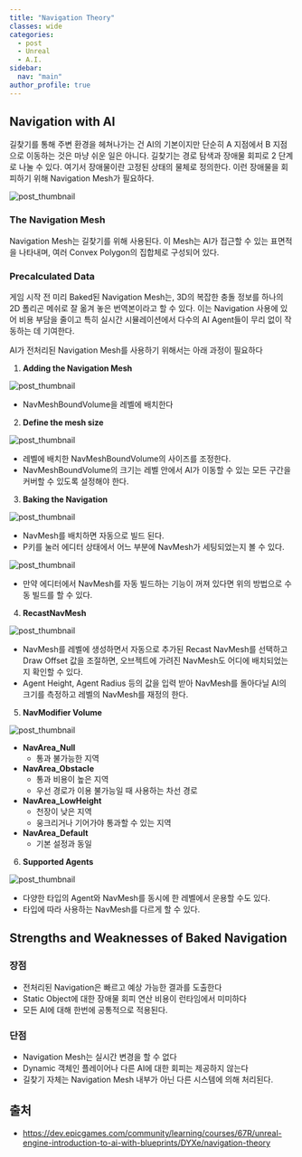 ```yaml
---
title: "Navigation Theory"
classes: wide
categories: 
  - post
  - Unreal
  - A.I.
sidebar:
  nav: "main"
author_profile: true
---
```

   
## Navigation with AI
길찾기를 통해 주변 환경을 헤쳐나가는 건 AI의 기본이지만 단순히 A 지점에서 B 지점으로 이동하는 것은 마냥 쉬운 일은 아니다. 길찾기는 경로 탐색과 장애물 회피로 2 단계로 나눌 수 있다. 여기서 장애물이란 고정된 상태의 물체로 정의한다. 이런 장애물을 회피하기 위해 Navigation Mesh가 필요하다.

![post_thumbnail](/assets/images/2c02ec98-841d-478f-973b-8a911f7163cb.png)

### The Navigation Mesh
Navigation Mesh는 길찾기를 위해 사용된다. 이 Mesh는 AI가 접근할 수 있는 표면적을 나타내며, 여러 Convex Polygon의 집합체로 구성되어 있다.

### Precalculated Data
게임 시작 전 미리 Baked된 Navigation Mesh는, 3D의 복잡한 충돌 정보를 하나의 2D 폴리곤 메쉬로 잘 옮겨 놓은 번역본이라고 할 수 있다. 이는 Navigation 사용에 있어 비용 부담을 줄이고 특히 실시간 시뮬레이션에서 다수의 AI Agent들이 무리 없이 작동하는 데 기여한다.

AI가 전처리된 Navigation Mesh를 사용하기 위해서는 아래 과정이 필요하다

1. **Adding the Navigation Mesh**

![post_thumbnail](/assets/images/440b9e19-4704-4f19-b11a-78691024f088.png)

* NavMeshBoundVolume을 레벨에 배치한다

2. **Define the mesh size**

![post_thumbnail](/assets/images/2dcd5547-bd5a-4685-a3fb-f49967752d62.png)

* 레벨에 배치한 NavMeshBoundVolume의 사이즈를 조정한다.
* NavMeshBoundVolume의 크기는 레벨 안에서 AI가 이동할 수 있는 모든 구간을 커버할 수 있도록 설정해야 한다.


3. **Baking the Navigation**

![post_thumbnail](/assets/images/6fe224a6-757b-43d6-9e5d-884e0b77e739.png)

* NavMesh를 배치하면 자동으로 빌드 된다.
* P키를 눌러 에디터 상태에서 어느 부분에 NavMesh가 세팅되었는지 볼 수 있다.

![post_thumbnail](/assets/images/12b29839-cb17-4335-bd96-210804604282.png)

* 만약 에디터에서 NavMesh를 자동 빌드하는 기능이 꺼져 있다면 위의 방법으로 수동 빌드를 할 수 있다.


4. **RecastNavMesh**

![post_thumbnail](/assets/images/af519506-730b-46c9-ab2e-52fbb28a7022.png)

* NavMesh를 레벨에 생성하면서 자동으로 추가된 Recast NavMesh를 선택하고 Draw Offset 값을 조절하면, 오브젝트에 가려진 NavMesh도 어디에 배치되었는지 확인할 수 있다.
* Agent Height, Agent Radius 등의 값을 입력 받아 NavMesh를 돌아다닐 AI의 크기를 측정하고 레벨의 NavMesh를 재정의 한다.


5. **NavModifier Volume**

![post_thumbnail](/assets/images/ca8d72a5-f615-411b-82d6-06ab34a41b76.png)

* **NavArea_Null**
  * 통과 불가능한 지역
* **NavArea_Obstacle**
  * 통과 비용이 높은 지역
  * 우선 경로가 이용 불가능일 때 사용하는 차선 경로
* **NavArea_LowHeight**
  * 천장이 낮은 지역
  * 웅크리거나 기어가야 통과할 수 있는 지역
* **NavArea_Default**
  * 기본 설정과 동일


6. **Supported Agents**

![post_thumbnail](/assets/images/f31c7fe5-5a3b-447c-9ed9-4896eb979d5f.png)

* 다양한 타입의 Agent와 NavMesh를 동시에 한 레벨에서 운용할 수도 있다.
* 타입에 따라 사용하는 NavMesh를 다르게 할 수 있다.

## Strengths and Weaknesses of Baked Navigation
### 장점
* 전처리된 Navigation은 빠르고 예상 가능한 결과를 도출한다
* Static Object에 대한 장애물 회피 연산 비용이 런타임에서 미미하다
* 모든 AI에 대해 한번에 공통적으로 적용된다.

### 단점
* Navigation Mesh는 실시간 변경을 할 수 없다
* Dynamic 객체인 플레이어나 다른 AI에 대한 회피는 제공하지 않는다
* 길찾기 자체는 Navigation Mesh 내부가 아닌 다른 시스템에 의해 처리된다.

## 출처
* <https://dev.epicgames.com/community/learning/courses/67R/unreal-engine-introduction-to-ai-with-blueprints/DYXe/navigation-theory>